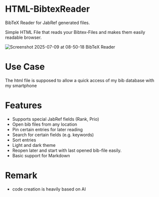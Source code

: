 # HTML-BibtexReader
BibTeX Reader for JabRef generated files.

Simple HTML File that reads your Bibtex-Files and makes them easily readable browser.

![Screenshot 2025-07-09 at 08-50-18 BibTeX Reader](https://github.com/user-attachments/assets/13304bcf-d4cc-4311-af81-f7970ccba9a9)



# Use Case
The html file is supposed to allow a quick access of my bib database with my smartphone

# Features
- Supports special JabRef fields (Rank, Prio)
- Open bib files from any location
- Pin certain entries for later reading
- Search for certain fields (e.g. keywords)
- Sort entries
- Light and dark theme
- Reopen later and start with last opened bib-file easily.
- Basic support for Markdown

# Remark
- code creation is heavily based on AI
